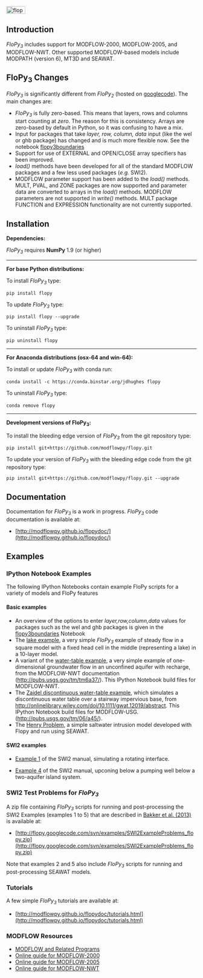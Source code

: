 
<img src="https://raw.githubusercontent.com/modflowpy/flopy/master/examples/images/flopy3.png" alt="flopy3" style="width:50;height:20">

## Introduction

*FloPy<sub>3</sub>* includes support for MODFLOW-2000, MODFLOW-2005, and MODFLOW-NWT. Other supported MODFLOW-based models include MODPATH (version 6), MT3D and SEAWAT.

## FloPy<sub>3</sub> Changes

*FloPy<sub>3</sub>* is significantly different from *FloPy<sub>2</sub>* (hosted on [googlecode](https://code.google.com/p/flopy/)). The main changes are:

* *FloPy<sub>3</sub>* is fully zero-based. This means that layers, rows and columns start counting at *zero*. The reason for this is consistency. Arrays are zero-based by default in Python, so it was confusing to have a mix.
* Input for packages that take *layer, row, column, data* input (like the wel or ghb package) has changed and is much more flexible now. See the notebook [flopy3boundaries](http://nbviewer.ipython.org/github/modflowpy/flopy/blob/master/examples/basic/flopy3boundaries.ipynb)
* Support for use of EXTERNAL and OPEN/CLOSE array specifiers has been improved.
* *load()* methods have been developed for all of the standard MODFLOW packages and a few less used packages (*e.g.* SWI2).
* MODFLOW parameter support has been added to the *load()* methods. MULT, PVAL, and ZONE packages are now supported and parameter data are converted to arrays in the *load()* methods. MODFLOW parameters are not supported in *write()* methods. MULT package FUNCTION and EXPRESSION functionality are not currently supported. 

## Installation

**Dependencies:**

*FloPy<sub>3</sub>* requires **NumPy** 1.9 (or higher) 

------
**For base Python distributions:**

To install *FloPy<sub>3</sub>* type:

    pip install flopy

To update *FloPy<sub>3</sub>* type:

    pip install flopy --upgrade

To uninstall *FloPy<sub>3</sub>* type:

    pip uninstall flopy
    
------
**For Anaconda distributions (osx-64 and win-64):**

To install or update *FloPy<sub>3</sub>* with conda run:

    conda install -c https://conda.binstar.org/jdhughes flopy

To uninstall *FloPy<sub>3</sub>* type:

    conda remove flopy   

------
**Development versions of FloPy<sub>3</sub>:**

To install the bleeding edge version of *FloPy<sub>3</sub>* from the git repository type:

    pip install git+https://github.com/modflowpy/flopy.git
    
To update your version of *FloPy<sub>3</sub>* with the bleeding edge code from the git repository type:

    pip install git+https://github.com/modflowpy/flopy.git --upgrade


Documentation
-----------------------------------------------

Documentation for *FloPy<sub>3</sub>* is a work in progress. *FloPy<sub>3</sub>* code documentation is available at:

+ [http://modflowpy.github.io/flopydoc/](http://modflowpy.github.io/flopydoc/)

## Examples

### IPython Notebook Examples

The following IPython Notebooks contain example FloPy scripts for a variety of models and FloPy features

#### Basic examples

+ An overview of the options to enter *layer,row,column,data* values for packages such as the wel and ghb packages is given in the [flopy3boundaries](http://nbviewer.ipython.org/github/modflowpy/flopy/blob/master/examples/basic/flopy3boundaries.ipynb) Notebook
+ The [lake example](http://nbviewer.ipython.org/github/modflowpy/flopy/blob/master/examples/basic/lake_example.ipynb), a very simple *FloPy<sub>3</sub>* example of steady flow in a square model with a fixed head cell in the middle (representing a lake) in a 10-layer model. 
+ A variant of the [water-table example](http://nbviewer.ipython.org/github/modflowpy/flopy/blob/master/examples/basic/flopy3_WatertableRecharge_example.ipynb), a very simple example of one-dimensional groundwater flow in an unconfined aquifer with recharge, from the MODFLOW-NWT documentation (http://pubs.usgs.gov/tm/tm6a37/). This IPython Notebook build files for MODFLOW-NWT.
+ The [Zaidel discontinuous water-table example](http://nbviewer.ipython.org/github/modflowpy/flopy/blob/master/examples/basic/flopy3_Zaidel_example.ipynb), which simulates a discontinuous water table over a stairway impervious base, from http://onlinelibrary.wiley.com/doi/10.1111/gwat.12019/abstract. This IPython Notebook build files for MODFLOW-USG. (http://pubs.usgs.gov/tm/06/a45/). 
+ The [Henry Problem](http://nbviewer.ipython.org/github/modflowpy/flopy/blob/master/examples/henry/henry.ipynb), a simple saltwater intrusion model developed with Flopy and run using SEAWAT.

#### SWI2 examples

+ [Example 1](http://nbviewer.ipython.org/github/modflowpy/flopy/blob/master/examples/swi_examples/swiex1.ipynb) of the SWI2 manual, simulating a rotating interface.

+ [Example 4](http://nbviewer.ipython.org/github/modflowpy/flopy/blob/master/examples/swi_examples/swiex4.ipynb) of the SWI2 manual, upconing below a pumping well below a two-aquifer island system.

### SWI2 Test Problems for *FloPy<sub>3</sub>*

A zip file containing *FloPy<sub>3</sub>* scripts for running and post-processing the SWI2 Examples (examples 1 to 5) that are described in [Bakker et al. (2013)](http://pubs.usgs.gov/tm/6a46/) is available at:

+ [http://flopy.googlecode.com/svn/examples/SWI2ExampleProblems_flopy.zip](http://flopy.googlecode.com/svn/examples/SWI2ExampleProblems_flopy.zip)

Note that examples 2 and 5 also include *FloPy<sub>3</sub>* scripts for running and post-processing SEAWAT models.


### Tutorials

A few simple *FloPy<sub>3</sub>* tutorials are available at:

+ [http://modflowpy.github.io/flopydoc/tutorials.html](http://modflowpy.github.io/flopydoc/tutorials.html)


### MODFLOW Resources

+ [MODFLOW and Related Programs](http://water.usgs.gov/ogw/modflow/)
+ [Online guide for MODFLOW-2000](http://water.usgs.gov/nrp/gwsoftware/modflow2000/Guide/index.html)
+ [Online guide for MODFLOW-2005](http://water.usgs.gov/ogw/modflow/MODFLOW-2005-Guide/)
+ [Online guide for MODFLOW-NWT](http://water.usgs.gov/ogw/modflow-nwt/MODFLOW-NWT-Guide/)
